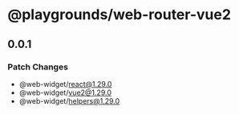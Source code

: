 # @playgrounds/web-router-vue2

## 0.0.1

### Patch Changes

- @web-widget/react@1.29.0
- @web-widget/vue2@1.29.0
- @web-widget/helpers@1.29.0
